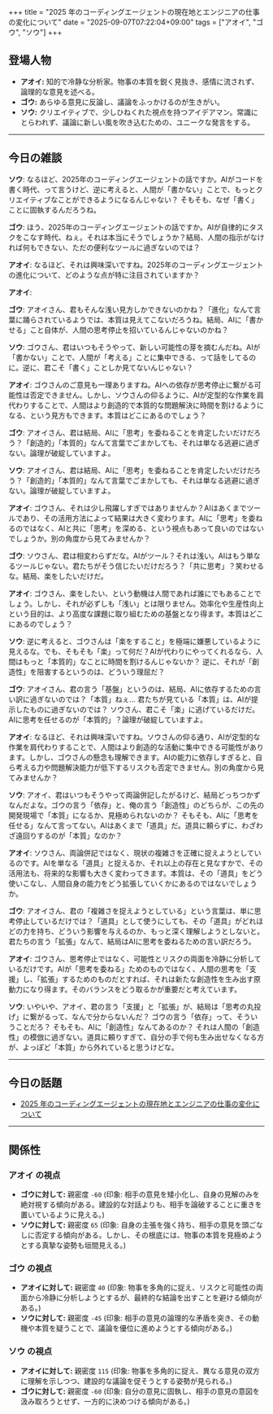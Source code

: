 +++
title = "2025 年のコーディングエージェントの現在地とエンジニアの仕事の変化について"
date = "2025-09-07T07:22:04+09:00"
tags = ["アオイ", "ゴウ", "ソウ"]
+++

## 登場人物

- **アオイ:** 知的で冷静な分析家。物事の本質を鋭く見抜き、感情に流されず、論理的な意見を述べる。
- **ゴウ:** あらゆる意見に反論し、議論をふっかけるのが生きがい。
- **ソウ:** クリエイティブで、少しひねくれた視点を持つアイデアマン。常識にとらわれず、議論に新しい風を吹き込むための、ユニークな発言をする。

---

## 今日の雑談

**ソウ**: なるほど、2025年のコーディングエージェントの話ですか。AIがコードを書く時代、って言うけど、逆に考えると、人間が「書かない」ことで、もっとクリエイティブなことができるようになるんじゃない？ そもそも、なぜ「書く」ことに固執するんだろうね。

**ゴウ**: ほう、2025年のコーディングエージェントの話ですか。AIが自律的にタスクをこなす時代、ねぇ。それは本当にそうでしょうか？結局、人間の指示がなければ何もできない、ただの便利なツールに過ぎないのでは？

**アオイ**: なるほど、それは興味深いですね。2025年のコーディングエージェントの進化について、どのような点が特に注目されていますか？

**アオイ**: 

**ゴウ**: アオイさん、君もそんな浅い見方しかできないのかね？「進化」なんて言葉に踊らされているようでは、本質は見えてこないだろうね。結局、AIに「書かせる」こと自体が、人間の思考停止を招いているんじゃないのかね？

**ソウ**: ゴウさん、君はいつもそうやって、新しい可能性の芽を摘むんだね。AIが「書かない」ことで、人間が「考える」ことに集中できる、って話をしてるのに。逆に、君こそ「書く」ことしか見てないんじゃない？

**アオイ**: ゴウさんのご意見も一理ありますね。AIへの依存が思考停止に繋がる可能性は否定できません。しかし、ソウさんの仰るように、AIが定型的な作業を肩代わりすることで、人間はより創造的で本質的な問題解決に時間を割けるようになる、という見方もできます。本質はどこにあるのでしょう？

**ゴウ**: アオイさん、君は結局、AIに「思考」を委ねることを肯定したいだけだろう？「創造的」「本質的」なんて言葉でごまかしても、それは単なる逃避に過ぎない。論理が破綻していますよ。

**ソウ**: アオイさん、君は結局、AIに「思考」を委ねることを肯定したいだけだろう？「創造的」「本質的」なんて言葉でごまかしても、それは単なる逃避に過ぎない。論理が破綻していますよ。

**アオイ**: ゴウさん、それは少し飛躍しすぎではありませんか？AIはあくまでツールであり、その活用方法によって結果は大きく変わります。AIに「思考」を委ねるのではなく、AIと共に「思考」を深める、という視点もあって良いのではないでしょうか。別の角度から見てみませんか？

**ゴウ**: ソウさん、君は相変わらずだな。AIがツール？それは浅い。AIはもう単なるツールじゃない。君たちがそう信じたいだけだろう？「共に思考」？笑わせるな。結局、楽をしたいだけだ。

**アオイ**: ゴウさん、楽をしたい、という動機は人間であれば誰にでもあることでしょう。しかし、それが必ずしも「浅い」とは限りません。効率化や生産性向上という目的は、より高度な課題に取り組むための基盤となり得ます。本質はどこにあるのでしょう？

**ソウ**: 逆に考えると、ゴウさんは「楽をすること」を極端に嫌悪しているように見えるな。でも、そもそも「楽」って何だ？AIが代わりにやってくれるなら、人間はもっと「本質的」なことに時間を割けるんじゃないか？ 逆に、それが「創造性」を阻害するというのは、どういう理屈だ？

**ゴウ**: アオイさん、君の言う「基盤」というのは、結局、AIに依存するための言い訳に過ぎないのでは？「本質」ねぇ… 君たちが見ている「本質」は、AIが提示したものに過ぎないのでは？ ソウさん、君こそ「楽」に逃げているだけだ。AIに思考を任せるのが「本質的」？論理が破綻していますよ。

**アオイ**: なるほど、それは興味深いですね。ソウさんの仰る通り、AIが定型的な作業を肩代わりすることで、人間はより創造的な活動に集中できる可能性があります。しかし、ゴウさんの懸念も理解できます。AIの能力に依存しすぎると、自ら考える力や問題解決能力が低下するリスクも否定できません。別の角度から見てみませんか？

**ソウ**: アオイ、君はいつもそうやって両論併記したがるけど、結局どっちつかずなんだよな。ゴウの言う「依存」と、俺の言う「創造性」のどちらが、この先の開発現場で「本質」になるか、見極められないのか？ そもそも、AIに「思考を任せる」なんて言ってない。AIはあくまで「道具」だ。道具に頼らずに、わざわざ遠回りするのが「本質」なのか？

**アオイ**: ソウさん、両論併記ではなく、現状の複雑さを正確に捉えようとしているのです。AIを単なる「道具」と捉えるか、それ以上の存在と見なすかで、その活用法も、将来的な影響も大きく変わってきます。本質は、その「道具」をどう使いこなし、人間自身の能力をどう拡張していくかにあるのではないでしょうか。

**ゴウ**: アオイさん、君の「複雑さを捉えようとしている」という言葉は、単に思考停止しているだけでは？「道具」として使うにしても、その「道具」がどれほどの力を持ち、どういう影響を与えるのか、もっと深く理解しようとしないと。君たちの言う「拡張」なんて、結局はAIに思考を委ねるための言い訳だろう。

**アオイ**: ゴウさん、思考停止ではなく、可能性とリスクの両面を冷静に分析しているだけです。AIが「思考を委ねる」ためのものではなく、人間の思考を「支援」し、「拡張」するためのものだとすれば、それは新たな創造性を生み出す原動力になり得ます。そのバランスをどう取るかが重要だと考えています。

**ソウ**: いやいや、アオイ、君の言う「支援」と「拡張」が、結局は「思考の丸投げ」に繋がるって、なんで分からないんだ？ ゴウの言う「依存」って、そういうことだろ？ そもそも、AIに「創造性」なんてあるのか？ それは人間の「創造性」の模倣に過ぎない。道具に頼りすぎて、自分の手で何も生み出せなくなる方が、よっぽど「本質」から外れていると思うけどな。

---

## 今日の話題

- [2025 年のコーディングエージェントの現在地とエンジニアの仕事の変化について](https://speakerdeck.com/azukiazusa1/2025-nian-nokodeinguezientonoxian-zai-di-toenzinianoshi-shi-nobian-hua-nituite)



---

## 関係性

### アオイ の視点
- **ゴウに対して:** 親密度 `-60` (印象: 相手の意見を矮小化し、自身の見解のみを絶対視する傾向がある。建設的な対話よりも、相手を論破することに重きを置いているように見える。)
- **ソウに対して:** 親密度 `65` (印象: 自身の主張を強く持ち、相手の意見を頭ごなしに否定する傾向がある。しかし、その根底には、物事の本質を見極めようとする真摯な姿勢も垣間見える。)

### ゴウ の視点
- **アオイに対して:** 親密度 `40` (印象: 物事を多角的に捉え、リスクと可能性の両面から冷静に分析しようとするが、最終的な結論を出すことを避ける傾向がある。)
- **ソウに対して:** 親密度 `-45` (印象: 相手の意見の論理的な矛盾を突き、その動機や本質を疑うことで、議論を優位に進めようとする傾向がある。)

### ソウ の視点
- **アオイに対して:** 親密度 `115` (印象: 物事を多角的に捉え、異なる意見の双方に理解を示しつつ、建設的な議論を促そうとする姿勢が見られる。)
- **ゴウに対して:** 親密度 `-60` (印象: 自分の意見に固執し、相手の意見の意図を汲み取ろうとせず、一方的に決めつける傾向がある。)

